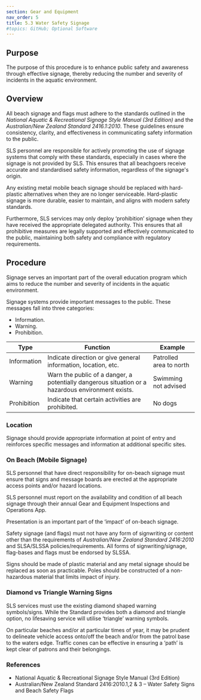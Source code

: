 ```yaml
---
section: Gear and Equipment
nav_order: 5
title: 5.3 Water Safety Signage
#topics: GitHub; Optional Software
---
```


## Purpose

The purpose of this procedure is to enhance public safety and awareness through effective signage, thereby reducing the number and severity of incidents in the aquatic environment.

## Overview

All beach signage and flags must adhere to the standards outlined in the _National Aquatic & Recreational Signage Style Manual (3rd Edition)_ and the _Australian/New Zealand Standard 2416.1:2010_. These guidelines ensure consistency, clarity, and effectiveness in communicating safety information to the public.

SLS personnel are responsible for actively promoting the use of signage systems that comply with these standards, especially in cases where the signage is not provided by SLS. This ensures that all beachgoers receive accurate and standardised safety information, regardless of the signage's origin.

Any existing metal mobile beach signage should be replaced with hard-plastic alternatives when they are no longer serviceable. Hard-plastic signage is more durable, easier to maintain, and aligns with modern safety standards.

Furthermore, SLS services may only deploy ‘prohibition’ signage when they have received the appropriate delegated authority. This ensures that all prohibitive measures are legally supported and effectively communicated to the public, maintaining both safety and compliance with regulatory requirements.

## Procedure

Signage serves an important part of the overall education program which aims to reduce the number and severity of incidents in the aquatic environment.

Signage systems provide important messages to the public. These messages fall into three categories:

- Information.
- Warning.
- Prohibition.

| **Type** | **Function** | **Example** |
| --- | --- | --- |
| Information | Indicate direction or give general information, location, etc. | Patrolled area to north |
| Warning | Warn the public of a danger, a potentially dangerous situation or a hazardous environment exists. | Swimming not advised |
| Prohibition | Indicate that certain activities are prohibited. | No dogs |

### Location

Signage should provide appropriate information at point of entry and reinforces specific messages and information at additional specific sites.

### On Beach (Mobile Signage)

SLS personnel that have direct responsibility for on-beach signage must ensure that signs and message boards are erected at the appropriate access points and/or hazard locations.

SLS personnel must report on the availability and condition of all beach signage through their annual Gear and Equipment Inspections and Operations App.

Presentation is an important part of the ‘impact’ of on-beach signage.

Safety signage (and flags) must not have any form of signwriting or content other than the requirements of _Australian/New Zealand Standard 2416:2010_ and SLSA/SLSSA policies/requirements. All forms of signwriting/signage, flag-bases and flags must be endorsed by SLSSA.

Signs should be made of plastic material and any metal signage should be replaced as soon as practicable. Poles should be constructed of a non-hazardous material that limits impact of injury.

### Diamond vs Triangle Warning Signs

SLS services must use the existing diamond shaped warning symbols/signs. While the Standard provides both a diamond and triangle option, no lifesaving service will utilise ‘triangle’ warning symbols.

On particular beaches and/or at particular times of year, it may be prudent to delineate vehicle access onto/off the beach and/or from the patrol base to the waters edge. Traffic cones can be effective in ensuring a ‘path’ is kept clear of patrons and their belongings.

### References

- National Aquatic & Recreational Signage Style Manual (3rd Edition)
- Australian/New Zealand Standard 2416:2010.1,2 & 3 – Water Safety Signs and Beach Safety Flags

